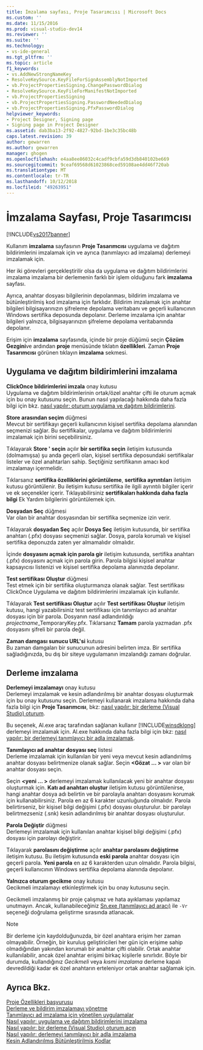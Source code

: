 ```yaml
---
title: İmzalama sayfası, Proje Tasarımcısı | Microsoft Docs
ms.custom: ''
ms.date: 11/15/2016
ms.prod: visual-studio-dev14
ms.reviewer: ''
ms.suite: ''
ms.technology:
- vs-ide-general
ms.tgt_pltfrm: ''
ms.topic: article
f1_keywords:
- vs.AddNewStrongNameKey
- ResolveKeySource.KeyFileForSignAssemblyNotImported
- vb.ProjectPropertiesSigning.ChangePasswordDialog
- ResolveKeySource.KeyFileForManifestNotImported
- vb.ProjectPropertiesSigning
- vb.ProjectPropertiesSigning.PasswordNeededDialog
- vb.ProjectPropertiesSigning.PfxPasswordDialog
helpviewer_keywords:
- Project Designer, Signing page
- Signing page in Project Designer
ms.assetid: dab3ba13-2f92-4827-92bd-1be3c35bc48b
caps.latest.revision: 39
author: gewarren
ms.author: gewarren
manager: ghogen
ms.openlocfilehash: e4aa8ee86032c4cadf9cbfa59d3db840102be669
ms.sourcegitcommit: 9ceaf69568d61023868ced59108ae4dd46f720ab
ms.translationtype: MT
ms.contentlocale: tr-TR
ms.lasthandoff: 10/12/2018
ms.locfileid: "49263951"
---
```

# <a name="signing-page-project-designer"></a>İmzalama Sayfası, Proje Tasarımcısı
[!INCLUDE[vs2017banner](../../includes/vs2017banner.md)]

  
Kullanım **imzalama** sayfasının **Proje Tasarımcısı** uygulama ve dağıtım bildirimlerini imzalamak için ve ayrıca (tanımlayıcı ad imzalama) derlemeyi imzalamak için.  
  
 Her iki görevleri gerçekleştirilir olsa da uygulama ve dağıtım bildirimlerini imzalama imzalama bir derlemenin farklı bir işlem olduğunu fark **imzalama** sayfası.  
  
 Ayrıca, anahtar dosyası bilgilerinin depolanması, bildirim imzalama ve bütünleştirilmiş kod imzalama için farklıdır. Bildirim imzalamak için anahtar bilgileri bilgisayarınızın şifreleme depolama veritabanı ve geçerli kullanıcının Windows sertifika deposunda depolanır. Derleme imzalama için anahtar bilgileri yalnızca, bilgisayarınızın şifreleme depolama veritabanında depolanır.  
  
 Erişim için **imzalama** sayfasında, içinde bir proje düğümü seçin **Çözüm Gezgini**ve ardından **proje** menüsünde tıklatın **özellikleri**. Zaman **Proje Tasarımcısı** görünen tıklayın **imzalama** sekmesi.  
  
## <a name="application-and-deployment-manifest-signing"></a>Uygulama ve dağıtım bildirimlerini imzalama  
 **ClickOnce bildirimlerini imzala** onay kutusu  
 Uygulama ve dağıtım bildirimlerinin ortak/özel anahtar çifti ile oturum açmak için bu onay kutusunu seçin. Bunun nasıl yapılacağı hakkında daha fazla bilgi için bkz. [nasıl yapılır: oturum uygulama ve dağıtım bildirimlerini](../../ide/how-to-sign-application-and-deployment-manifests.md).  
  
 **Store arasından seçim** düğmesi  
 Mevcut bir sertifikayı geçerli kullanıcının kişisel sertifika depolama alanından seçmenizi sağlar. Bu sertifikalar, uygulama ve dağıtım bildirimlerini imzalamak için birini seçebilirsiniz.  
  
 Tıklayarak **Store ' seçin** açılır **bir sertifika seçin** iletişim kutusunda (dolmamışsa) şu anda geçerli olan, kişisel sertifika deposundaki sertifikalar listeler ve özel anahtarları sahip. Seçtiğiniz sertifikanın amacı kod imzalamayı içermelidir.  
  
 Tıklarsanız **sertifika özelliklerini görüntüleme**, **sertifika ayrıntıları** iletişim kutusu görüntülenir. Bu iletişim kutusu sertifika ile ilgili ayrıntılı bilgiler içerir ve ek seçenekler içerir. Tıklayabilirsiniz **sertifikaları hakkında daha fazla bilgi** Ek Yardım bilgilerini görüntülemek için.  
  
 **Dosyadan Seç** düğmesi  
 Var olan bir anahtar dosyasından bir sertifika seçmenize izin verir.  
  
 Tıklayarak **dosyadan Seç** açılır **Dosya Seç** iletişim kutusunda, bir sertifika anahtarı (.pfx) dosyası seçmenizi sağlar. Dosya, parola korumalı ve kişisel sertifika deponuzda zaten yer almamalıdır olmalıdır.  
  
 İçinde **dosyasını açmak için parola gir** iletişim kutusunda, sertifika anahtarı (.pfx) dosyasını açmak için parola girin. Parola bilgisi kişisel anahtar kapsayıcısı listenizi ve kişisel sertifika depolama alanınızda depolanır.  
  
 **Test sertifikası Oluştur** düğmesi  
 Test etmek için bir sertifika oluşturmanıza olanak sağlar. Test sertifikası ClickOnce Uygulama ve dağıtım bildirimlerini imzalamak için kullanılır.  
  
 Tıklayarak **Test sertifikası Oluştur** açılır **Test sertifikası Oluştur** iletişim kutusu, hangi yazabilirsiniz test sertifikası için tanımlayıcı ad anahtar dosyası için bir parola. Dosyanın nasıl adlandırıldığı *projectname*_TemporaryKey.pfx. Tıklarsanız **Tamam** parola yazmadan .pfx dosyasını şifreli bir parola değil.  
  
 **Zaman damgası sunucu URL'si** kutusu  
 Bu zaman damgaları bir sunucunun adresini belirten imza. Bir sertifika sağladığınızda, bu dış bir siteye uygulamanın imzalandığı zamanı doğrular.  
  
## <a name="assembly-signing"></a>Derleme imzalama  
 **Derlemeyi imzalamayı** onay kutusu  
 Derlemeyi imzalamak ve kesin adlandırılmış bir anahtar dosyası oluşturmak için bu onay kutusunu seçin. Derlemeyi kullanarak imzalama hakkında daha fazla bilgi için **Proje Tasarımcısı**, bkz: [nasıl yapılır: bir derleme (Visual Studio) oturum](http://msdn.microsoft.com/en-us/f468a7d3-234c-4353-924d-8e0ae5896564).  
  
 Bu seçenek, Al.exe araç tarafından sağlanan kullanır [!INCLUDE[winsdklong](../../includes/winsdklong-md.md)] derlemeyi imzalamak için. Al.exe hakkında daha fazla bilgi için bkz: [nasıl yapılır: bir derlemeyi tanımlayıcı bir adla imzalamak](http://msdn.microsoft.com/library/2c30799a-a826-46b4-a25d-c584027a6c67).  
  
 **Tanımlayıcı ad anahtar dosyası seç** listesi  
 Derleme imzalamak için kullanılan bir yeni veya mevcut kesin adlandırılmış anahtar dosyası belirtmenize olanak sağlar. Seçin  **\<Gözat … >** var olan bir anahtar dosyası seçin.  
  
 Seçin  **\<yeni … >** derlemeyi imzalamak kullanılacak yeni bir anahtar dosyası oluşturmak için. **Katı ad anahtarı oluştur** iletişim kutusu görüntülenirse, hangi anahtar dosya adı belirtin ve bir parolayla anahtarı dosyasını korumak için kullanabilirsiniz. Parola en az 6 karakter uzunluğunda olmalıdır. Parola belirtirseniz, bir kişisel bilgi değişimi (.pfx) dosyası oluşturulur. bir parolayı belirtmezseniz (.snk) kesin adlandırılmış bir anahtar dosyası oluşturulur.  
  
 **Parola Değiştir** düğmesi  
 Derlemeyi imzalamak için kullanılan anahtar kişisel bilgi değişimi (.pfx) dosyası için parolayı değiştirir.  
  
 Tıklayarak **parolasını değiştirme** açılır **anahtar parolasını değiştirme** iletişim kutusu. Bu iletişim kutusunda **eski parola** anahtar dosyası için geçerli parola. **Yeni parola** en az 6 karakterden uzun olmalıdır. Parola bilgisi, geçerli kullanıcının Windows sertifika depolama alanında depolanır.  
  
 **Yalnızca oturum gecikme** onay kutusu  
 Gecikmeli imzalamayı etkinleştirmek için bu onay kutusunu seçin.  
  
 Gecikmeli imzalanmış bir proje çalışmaz ve hata ayıklaması yapılamaz unutmayın. Ancak, kullanabileceğiniz [Sn.exe (tanımlayıcı ad aracı)](http://msdn.microsoft.com/library/c1d2b532-1b8e-4c7a-8ac5-53b801135ec6) ile `-Vr` seçeneği doğrulama geliştirme sırasında atlanacak.  
  
> [!NOTE]
>  Bir derleme için kaydolduğunuzda, bir özel anahtara erişim her zaman olmayabilir. Örneğin, bir kuruluş geliştiricileri her gün için erişime sahip olmadığından yakından korumalı bir anahtar çifti olabilir. Ortak anahtar kullanılabilir, ancak özel anahtar erişimi birkaç kişilerle sınırlıdır. Böyle bir durumda, kullandığınız *Gecikmeli* veya *kısmi imzalama* derleme kapalı devredildiği kadar ek özel anahtarın erteleniyor ortak anahtar sağlamak için.  
  
## <a name="see-also"></a>Ayrıca Bkz.  
 [Proje Özellikleri başvurusu](../../ide/reference/project-properties-reference.md)   
 [Derleme ve bildirim imzalamayı yönetme](../../ide/managing-assembly-and-manifest-signing.md)   
 [Tanımlayıcı ad imzalama için yönetilen uygulamalar](http://msdn.microsoft.com/en-us/5fef3490-c519-4363-94fd-8b1ad260dab5)   
 [Nasıl yapılır: uygulama ve dağıtım bildirimlerini imzalama](../../ide/how-to-sign-application-and-deployment-manifests.md)   
 [Nasıl yapılır: bir derleme (Visual Studio) oturum açın](http://msdn.microsoft.com/en-us/f468a7d3-234c-4353-924d-8e0ae5896564)   
 [Nasıl yapılır: derlemeyi tanımlayıcı bir adla imzalama](http://msdn.microsoft.com/library/2c30799a-a826-46b4-a25d-c584027a6c67)   
 [Kesin Adlandırılmış Bütünleştirilmiş Kodlar](http://msdn.microsoft.com/library/d4a80263-f3e0-4d81-9b61-f0cbeae3797b)



